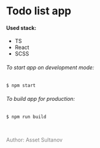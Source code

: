 # Todo list app

#### Used stack:
- TS
- React
- SCSS

###### To start app on development mode:
```bash
$ npm start
```

###### To build app for production:
```bash
$ npm run build
```

<br>

<p style="font-size: 14px; color: gray;">Author: Asset Sultanov</p>